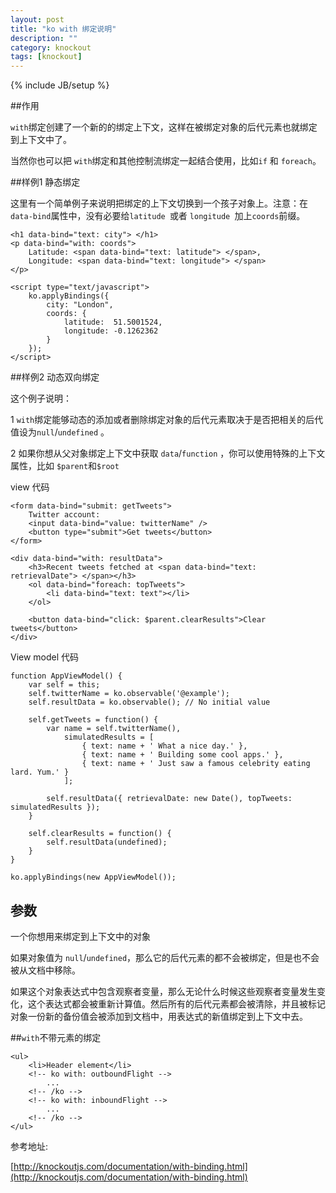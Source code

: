 ```yaml
---
layout: post
title: "ko with 绑定说明"
description: ""
category: knockout
tags: [knockout]
---
```

{% include JB/setup %}

##作用

```with```绑定创建了一个新的的绑定上下文，这样在被绑定对象的后代元素也就绑定到上下文中了。

当然你也可以把 ```with```绑定和其他控制流绑定一起结合使用，比如```if``` 和 ```foreach```。

##样例1 静态绑定

这里有一个简单例子来说明把绑定的上下文切换到一个孩子对象上。注意：在```data-bind```属性中，没有必要给```latitude ```或者
```longitude ```加上```coords```前缀。


	<h1 data-bind="text: city"> </h1>
	<p data-bind="with: coords">
	    Latitude: <span data-bind="text: latitude"> </span>,
	    Longitude: <span data-bind="text: longitude"> </span>
	</p>
	 
	<script type="text/javascript">
	    ko.applyBindings({
	        city: "London",
	        coords: {
	            latitude:  51.5001524,
	            longitude: -0.1262362
	        }
	    });
	</script>


##样例2 动态双向绑定

这个例子说明：

1 ```with```绑定能够动态的添加或者删除绑定对象的后代元素取决于是否把相关的后代值设为```null```/```undefined``` 。

2 如果你想从父对象绑定上下文中获取 ```data```/```function``` ，你可以使用特殊的上下文属性，比如 ```$parent```和```$root```

view 代码

	<form data-bind="submit: getTweets">
	    Twitter account:
	    <input data-bind="value: twitterName" />
	    <button type="submit">Get tweets</button>
	</form>
	 
	<div data-bind="with: resultData">
	    <h3>Recent tweets fetched at <span data-bind="text: retrievalDate"> </span></h3>
	    <ol data-bind="foreach: topTweets">
	        <li data-bind="text: text"></li>
	    </ol>
	 
	    <button data-bind="click: $parent.clearResults">Clear tweets</button>
	</div>

View model 代码

	function AppViewModel() {
	    var self = this;
	    self.twitterName = ko.observable('@example');
	    self.resultData = ko.observable(); // No initial value
	 
	    self.getTweets = function() {
	        var name = self.twitterName(),
	            simulatedResults = [
	                { text: name + ' What a nice day.' },
	                { text: name + ' Building some cool apps.' },
	                { text: name + ' Just saw a famous celebrity eating lard. Yum.' }
	            ];
	 
	        self.resultData({ retrievalDate: new Date(), topTweets: simulatedResults });
	    }
	 
	    self.clearResults = function() {
	        self.resultData(undefined);
	    }
	}
	 
	ko.applyBindings(new AppViewModel());


## 参数

一个你想用来绑定到上下文中的对象

如果对象值为 ```null```/```undefined```，那么它的后代元素的都不会被绑定，但是也不会被从文档中移除。

如果这个对象表达式中包含观察者变量，那么无论什么时候这些观察者变量发生变化，这个表达式都会被重新计算值。然后所有的后代元素都会被清除，并且被标记对象一份新的备份值会被添加到文档中，用表达式的新值绑定到上下文中去。


##```with```不带元素的绑定

	<ul>
	    <li>Header element</li>
	    <!-- ko with: outboundFlight -->
	        ...
	    <!-- /ko -->
	    <!-- ko with: inboundFlight -->
	        ...
	    <!-- /ko -->
	</ul>


参考地址:


[http://knockoutjs.com/documentation/with-binding.html](http://knockoutjs.com/documentation/with-binding.html)